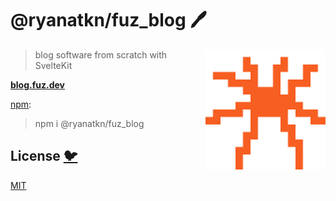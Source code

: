 # @ryanatkn/fuz_blog 🖊️

[<img src="/static/logo.svg" alt="a friendly yellow spider facing you" align="right" width="192" height="192">](https://blog.fuz.dev/)

> blog software from scratch with SvelteKit

[**blog.fuz.dev**](https://blog.fuz.dev/)

[npm](https://www.npmjs.com/package/@ryanatkn/fuz_blog):

> npm i @ryanatkn/fuz_blog

## License [🐦](https://wikipedia.org/wiki/Free_and_open-source_software)

[MIT](LICENSE)
